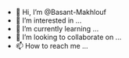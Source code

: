 - 👋 Hi, I’m @Basant-Makhlouf
- 👀 I’m interested in ...
- 🌱 I’m currently learning ...
- 💞️ I’m looking to collaborate on ...
- 📫 How to reach me ...

<!---
Basant-Makhlouf/Basant-Makhlouf is a ✨ special ✨ repository because its `README.md` (this file) appears on your GitHub profile.
You can click the Preview link to take a look at your changes.
--->
